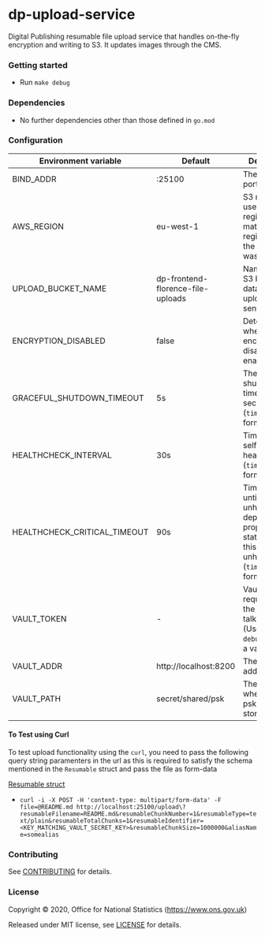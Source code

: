 dp-upload-service
================

Digital Publishing resumable file upload service that handles on-the-fly encryption and writing to S3. It updates images through the CMS.

### Getting started

* Run `make debug`

### Dependencies

* No further dependencies other than those defined in `go.mod`

### Configuration

| Environment variable         | Default                           | Description
| ---------------------------- | ---------                         | -----------
| BIND_ADDR                    | :25100                            | The host and port to bind to
| AWS_REGION                   | eu-west-1                         | S3 region to use. This region has to match the region where the bucket was created
| UPLOAD_BUCKET_NAME           | dp-frontend-florence-file-uploads | Name of the S3 bucket that dataset uploads are sent to 
| ENCRYPTION_DISABLED          | false                             | Determines whether encryption is disabled or enabled    
| GRACEFUL_SHUTDOWN_TIMEOUT    | 5s                                | The graceful shutdown timeout in seconds (`time.Duration` format)
| HEALTHCHECK_INTERVAL         | 30s                               | Time between self-healthchecks (`time.Duration` format)
| HEALTHCHECK_CRITICAL_TIMEOUT | 90s                               | Time to wait until an unhealthy dependent propagates its state to make this app unhealthy (`time.Duration` format)
| VAULT_TOKEN                  | -                                 | Vault token required for the client to talk to vault. (Use `make debug` to create a vault token)
| VAULT_ADDR                   | http://localhost:8200             | The vault address
| VAULT_PATH                   | secret/shared/psk                 | The path where the psks will be stored in vault

#### To Test using Curl

To test upload functionality using the `curl`, you need to pass the following query string paramenters in the url as this is required to satisfy the schema mentioned in the `Resumable` struct and pass the file as form-data

[Resumable struct](upload/upload.go)

* `curl -i -X POST -H 'content-type: multipart/form-data' -F file=@README.md http://localhost:25100/upload\?resumableFilename=README.md&resumableChunkNumber=1&resumableType=text/plain&resumableTotalChunks=1&resumableIdentifier=<KEY_MATCHING_VAULT_SECRET_KEY>&resumableChunkSize=1000000&aliasName=somealias`

### Contributing

See [CONTRIBUTING](CONTRIBUTING.md) for details.

### License

Copyright © 2020, Office for National Statistics (https://www.ons.gov.uk)

Released under MIT license, see [LICENSE](LICENSE.md) for details.
